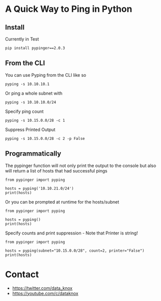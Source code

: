 # A Quick Way to Ping in Python

## Install
Currently in Test
```
pip install pypinger==2.0.3
```

## From the CLI

You can use Pyping from the CLI like so
```
pyping -s 10.10.10.1
```
Or ping a whole subnet with
```
pyping -s 10.10.10.0/24
```
Specify ping count
```
pyping -s 10.15.0.0/28 -c 1
```
Suppress Printed Output
```
pyping -s 10.15.0.0/28 -c 2 -p False
```

## Programmatically 

The pypinger function will not only print the output to the console but also will return a list of hosts that had successful pings
```
from pypinger import pyping

hosts = pyping('10.10.21.0/24')
print(hosts)
```
Or you can be prompted at runtime for the hosts/subnet
```
from pypinger import pyping

hosts = pyping()
print(hosts)
```
Specify counts and print suppression - Note that Printer is string!
```
from pypinger import pyping

hosts = pyping(subnet="10.15.0.0/28", count=2, printer="False")
print(hosts)
```

# Contact
- https://twitter.com/data_knox
- https://youtube.com/c/dataknox
